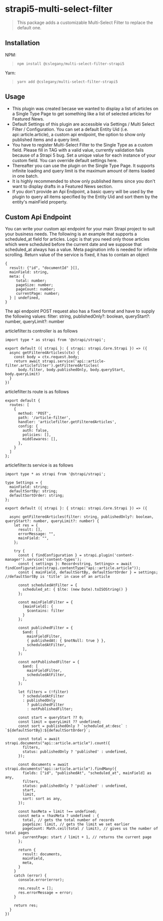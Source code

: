 # strapi5-multi-select-filter
> This package adds a customizable Multi-Select Filter to replace the default one.

## Installation

NPM:

> `npm install @cslegany/multi-select-filter-strapi5`

Yarn:

> `yarn add @cslegany/multi-select-filter-strapi5`

## Usage
- This plugin was created becase we wanted to display a list of articles on a Single Type Page to get something like
a list of selected articles for Featured News.
- Default Settings of this plugin are accessible via Settings / Multi Select Filter / Configuration. 
You can set a default Entity Uid (i.e. api::article.article), a custom api endpoint, the option to show only published items and a query limit.
- You have to register Multi-Select Filter to the Single Type as a custom field. Please fill in TAG with a valid value,
currently validation fails because of a Strapi 5 bug. Set a unique value for each instance of your custom field. You can override default settings here.
- Thereafter you can use the plugin on the Single Type Page. It supports infinite loading and query limit is the maximum amount of items loaded in one batch.
- It is highly recommended to show only published items since you don't want to display drafts in a Featured News section.
- If you don't provide an Api Endpoint, a basic query will be used by the plugin to query all items specified by the Entity Uid and sort them by the entity's mainField property.

## Custom Api Endpoint
You can write your custom api endpoint for your main Strapi project to suit your business needs. The following is an example that supports a scheduled_at field for articles.
Logic is that you need only those articles which were scheduled before the current date and we suppose that scheduled_at always has a value.
Meta pagination info is needed for infinite scrolling.
Return value of the service is fixed, it has to contain an object
``` 
{
  result: {"id", "documentId" }[],
  mainField: string,
  meta: {
     total: number;
     pageSize: number;
     pageCount: number;
     currentPage: number;
  } | undefined,
}
```

The api endpoint POST request also has a fixed format and have to supply the following values:
filter: string, publishedOnly?: boolean, queryStart?: number, queryLimit?: number

articlefilter.ts controller is as follows
```
import type * as strapi from '@strapi/strapi';

export default ({ strapi }: { strapi: strapi.Core.Strapi }) => ({
  async getFilteredArticles(ctx) {
    const body = ctx.request.body;
    return await strapi.service('api::article-filter.articlefilter').getFilteredArticles(
      body.filter, body.publishedOnly, body.queryStart, body.queryLimit)
  }
})
```

articlefilter.ts route is as follows
```
export default {
  routes: [
    {
      method: 'POST',
      path: '/article-filter',
      handler: 'articlefilter.getFilteredArticles',
      config: {
        auth: false,
        policies: [],
        middlewares: [],
      },
    }
  ]
};
```

articlefilter.ts service is as follows
```
import type * as strapi from '@strapi/strapi';

type Settings = {
  mainField: string;
  defaultSortBy: string;
  defaultSortOrder: string;
};

export default ({ strapi }: { strapi: strapi.Core.Strapi }) => ({

  async getFilteredArticles(filter: string, publishedOnly?: boolean, queryStart?: number, queryLimit?: number) {
    let res = {
      result: [],
      errorMessage: "",
      mainField: "",
    };

    try {
      const { findConfiguration } = strapi.plugin('content-manager').service('content-types');
      const { settings }: Record<string, Settings> = await findConfiguration(strapi.contentType("api::article.article"));
      const { mainField, defaultSortBy, defaultSortOrder } = settings; //defaultSortBy is 'title' in case of an article

      const scheduledAtFilter = {
        scheduled_at: { $lte: (new Date).toISOString() }
      };

      const mainFieldFilter = {
        [mainField]: {
          $contains: filter
        }
      };

      const publishedFilter = {
        $and: [
          mainFieldFilter,
          { publishedAt: { $notNull: true } },
          scheduledAtFilter,
        ],
      };

      const notPublishedFilter = {
        $and: [
          mainFieldFilter,
          scheduledAtFilter,
        ],
      };

      let filters = (!filter) 
        ? scheduledAtFilter 
        : publishedOnly
          ? publishedFilter 
          : notPublishedFilter;

      const start = queryStart ?? 0;
      const limit = queryLimit ?? undefined;
      const sort = publishedOnly ? `scheduled_at:desc` : `${defaultSortBy}:${defaultSortOrder}`;

      const total = await strapi.documents("api::article.article").count({
        filters,
        status: publishedOnly ? 'published' : undefined,
      });

      const documents = await strapi.documents("api::article.article").findMany({
        fields: ["id", "publishedAt", "scheduled_at", mainField] as any,
        filters,
        status: publishedOnly ? 'published' : undefined,
        start,
        limit,
        sort: sort as any,
      });

      const hasMeta = limit !== undefined;
      const meta = !hasMeta ? undefined : {
        total, // gets the total number of records
        pageSize: limit, // gets the limit we set earlier
        pageCount: Math.ceil(total / limit), // gives us the number of total pages
        currentPage: start / limit + 1, // returns the current page      
      };

      return {
        result: documents,
        mainField,
        meta,
      }
    }
    catch (error) {
      console.error(error);

      res.result = [];
      res.errorMessage = error;
    }

    return res;
  }
})
```


